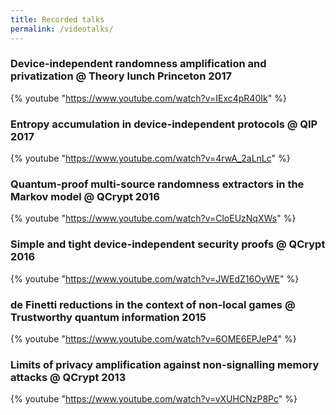 ```yaml
---
title: Recorded talks
permalink: /videotalks/
---
```


### Device-independent randomness amplification and privatization @ Theory lunch Princeton 2017

{% youtube "https://www.youtube.com/watch?v=IExc4pR40Ik" %}

### Entropy accumulation in device-independent protocols @ QIP 2017

{% youtube "https://www.youtube.com/watch?v=4rwA_2aLnLc" %}


### Quantum-proof multi-source randomness extractors in the Markov model @ QCrypt 2016

{% youtube "https://www.youtube.com/watch?v=CloEUzNqXWs" %}


### Simple and tight device-independent security proofs @ QCrypt 2016

{% youtube "https://www.youtube.com/watch?v=JWEdZ16OyWE" %}

### de Finetti reductions in the context of non-local games @ Trustworthy quantum information 2015

{% youtube "https://www.youtube.com/watch?v=6OME6EPJeP4" %}


### Limits of privacy amplification against non-signalling memory attacks @ QCrypt 2013

{% youtube "https://www.youtube.com/watch?v=vXUHCNzP8Pc" %}
